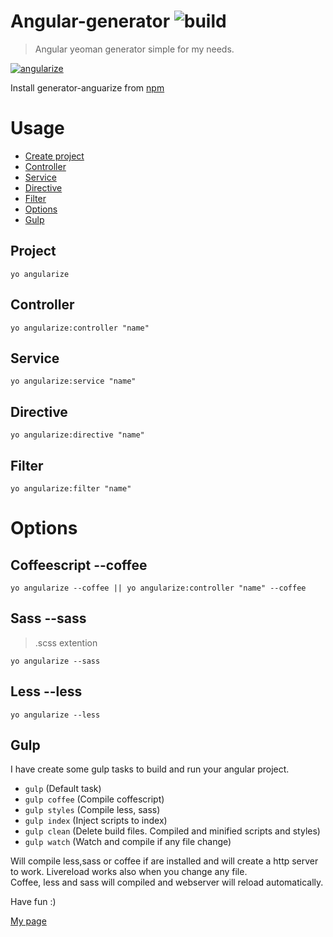 # Angular-generator ![build](https://travis-ci.org/tkorakas/generator-angularize.svg?branch=master)

> Angular yeoman generator simple for my needs.

[![angularize](http://img.youtube.com/vi/f4OTS_1e2Es/0.jpg)](https://youtu.be/f4OTS_1e2Es)

Install generator-anguarize from
[npm](https://www.npmjs.com/package/generator-angularize)

# Usage
* [Create project](#project)
* [Controller](#controller)
* [Service](#service)
* [Directive](#directive)
* [Filter](#filter)
* [Options](#options)
* [Gulp](#gulp)

## Project
 `yo angularize`

## Controller
`yo angularize:controller "name"`

## Service
`yo angularize:service "name"`

## Directive
`yo angularize:directive "name"`

## Filter
`yo angularize:filter "name"`

# Options
## Coffeescript --coffee    
`yo angularize --coffee || yo angularize:controller "name" --coffee`

## Sass --sass
> .scss extention  

`yo angularize --sass`

## Less --less
`yo angularize --less`

## Gulp
I have create some gulp tasks to build and run your angular project.   
* `gulp` (Default task)         
* `gulp coffee` (Compile coffescript)         
* `gulp styles` (Compile less, sass)   
* `gulp index`  (Inject scripts to index)    
* `gulp clean`  (Delete build files. Compiled and minified scripts and styles)    
* `gulp watch`  (Watch and compile if any file change)    

Will compile less,sass or coffee if are installed and will create a http server  
to work. Livereload works also when you change any file.    
Coffee, less and sass will compiled and webserver will reload automatically.

Have fun :)

[My page](http://tkorakas.github.io)
